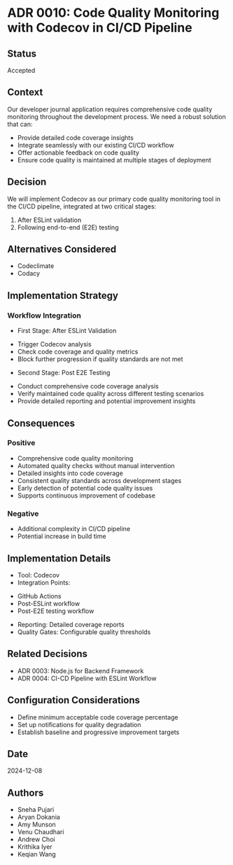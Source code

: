 # ADR 0010: Code Quality Monitoring with Codecov in CI/CD Pipeline

## Status
Accepted

## Context
Our developer journal application requires comprehensive code quality monitoring throughout the development process. We need a robust solution that can:
* Provide detailed code coverage insights
* Integrate seamlessly with our existing CI/CD workflow
* Offer actionable feedback on code quality
* Ensure code quality is maintained at multiple stages of deployment

## Decision
We will implement Codecov as our primary code quality monitoring tool in the CI/CD pipeline, integrated at two critical stages:
1. After ESLint validation
2. Following end-to-end (E2E) testing

## Alternatives Considered
* Codeclimate
* Codacy

## Implementation Strategy

### Workflow Integration
* First Stage: After ESLint Validation
 - Trigger Codecov analysis
 - Check code coverage and quality metrics
 - Block further progression if quality standards are not met

* Second Stage: Post E2E Testing
 - Conduct comprehensive code coverage analysis
 - Verify maintained code quality across different testing scenarios
 - Provide detailed reporting and potential improvement insights

## Consequences

### Positive
* Comprehensive code quality monitoring
* Automated quality checks without manual intervention
* Detailed insights into code coverage
* Consistent quality standards across development stages
* Early detection of potential code quality issues
* Supports continuous improvement of codebase

### Negative
* Additional complexity in CI/CD pipeline
* Potential increase in build time

## Implementation Details
* Tool: Codecov
* Integration Points:
 - GitHub Actions
 - Post-ESLint workflow
 - Post-E2E testing workflow
* Reporting: Detailed coverage reports
* Quality Gates: Configurable quality thresholds

## Related Decisions
* ADR 0003: Node.js for Backend Framework
* ADR 0004: CI-CD Pipeline with ESLint Workflow

## Configuration Considerations
* Define minimum acceptable code coverage percentage
* Set up notifications for quality degradation
* Establish baseline and progressive improvement targets

## Date
2024-12-08

## Authors
* Sneha Pujari
* Aryan Dokania
* Amy Munson
* Venu Chaudhari
* Andrew Choi
* Krithika Iyer
* Keqian Wang